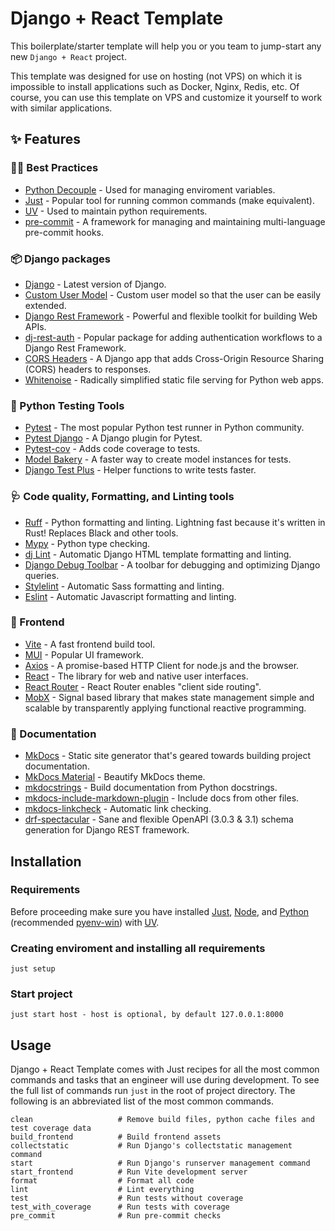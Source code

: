 # Django + React Template

This boilerplate/starter template will help you or you team to jump-start any new `Django + React` project.

This template was designed for use on hosting (not VPS) on which it is impossible to install applications such as Docker, Nginx, Redis, etc.
Of course, you can use this template on VPS and customize it yourself to work with similar applications.

## ✨ Features

### 🧑‍💻 Best Practices

- [Python Decouple](https://github.com/HBNetwork/python-decouple) - Used for managing enviroment variables.
- [Just](https://github.com/casey/just) - Popular tool for running common commands (make equivalent).
- [UV](https://github.com/astral-sh/uv) - Used to maintain python requirements.
- [pre-commit](https://pre-commit.com/) - A framework for managing and maintaining multi-language pre-commit hooks.

### 📦️ Django packages

- [Django](https://www.djangoproject.com/) - Latest version of Django.
- [Custom User Model](https://docs.djangoproject.com/en/5.0/topics/auth/customizing/#substituting-a-custom-user-model) - Custom user model so that the user can be easily extended.
- [Django Rest Framework](https://www.django-rest-framework.org/) - Powerful and flexible toolkit for building Web APIs.
- [dj-rest-auth](https://dj-rest-auth.readthedocs.io/) - Popular package for adding authentication workflows to a Django Rest Framework.
- [CORS Headers](https://github.com/adamchainz/django-cors-headers) - A Django app that adds Cross-Origin Resource Sharing (CORS) headers to responses.
- [Whitenoise](https://github.com/evansd/whitenoise) - Radically simplified static file serving for Python web apps.

### 🔧 Python Testing Tools

- [Pytest](https://docs.pytest.org/) - The most popular Python test runner in Python community.
- [Pytest Django](https://pytest-django.readthedocs.io/en/latest/index.html) - A Django plugin for Pytest.
- [Pytest-cov](https://pytest-cov.readthedocs.io/) - Adds code coverage to tests.
- [Model Bakery](https://github.com/model-bakers/model_bakery) - A faster way to create model instances for tests.
- [Django Test Plus](https://github.com/revsys/django-test-plus/) - Helper functions to write tests faster.

### 🩺 Code quality, Formatting, and Linting tools

- [Ruff](https://github.com/charliermarsh/ruff) - Python formatting and linting. Lightning fast because it's written in Rust! Replaces Black and other tools.
- [Mypy](http://mypy-lang.org/) - Python type checking.
- [dj Lint](https://djlint.com/) - Automatic Django HTML template formatting and linting.
- [Django Debug Toolbar](https://github.com/jazzband/django-debug-toolbar) - A toolbar for debugging and optimizing Django queries.
- [Stylelint](https://stylelint.io/) - Automatic Sass formatting and linting.
- [Eslint](https://eslint.org/) - Automatic Javascript formatting and linting.

### 💄 Frontend

- [Vite](https://vitejs.dev/) - A fast frontend build tool.
- [MUI](https://mui.com/material-ui/getting-started/) - Popular UI framework.
- [Axios](https://axios-http.com/docs/intro) - A promise-based HTTP Client for node.js and the browser.
- [React](https://react.dev/) - The library for web and native user interfaces.
- [React Router](https://reactrouter.com/) - React Router enables "client side routing".
- [MobX](https://mobx.js.org/) - Signal based library that makes state management simple and scalable by transparently applying functional reactive programming.

### 📝 Documentation

- [MkDocs](https://www.mkdocs.org/) - Static site generator that's geared towards building project documentation.
- [MkDocs Material](https://squidfunk.github.io/mkdocs-material/) - Beautify MkDocs theme.
- [mkdocstrings](https://mkdocstrings.github.io/) - Build documentation from Python docstrings.
- [mkdocs-include-markdown-plugin](https://github.com/mondeja/mkdocs-include-markdown-plugin) - Include docs from other files.
- [mkdocs-linkcheck](https://github.com/byrnereese/linkchecker-mkdocs) - Automatic link checking.
- [drf-spectacular](https://github.com/tfranzel/drf-spectacular) - Sane and flexible OpenAPI (3.0.3 & 3.1) schema generation for Django REST framework.

## Installation

### Requirements

Before proceeding make sure you have installed [Just](https://github.com/casey/just), [Node](https://nodejs.org/), and [Python](https://www.python.org/) (recommended [pyenv-win](https://github.com/pyenv-win/pyenv-win)) with [UV](https://github.com/astral-sh/uv).

### Creating enviroment and installing all requirements

```
just setup
```

### Start project

```
just start host - host is optional, by default 127.0.0.1:8000
```

## Usage

Django + React Template comes with Just recipes for all the most common commands and tasks that an engineer will use during development. To see the full list of commands run `just` in the root of project directory. The following is an abbreviated list of the most common commands.

```
clean                   # Remove build files, python cache files and test coverage data
build_frontend          # Build frontend assets
collectstatic           # Run Django's collectstatic management command
start                   # Run Django's runserver management command
start_frontend          # Run Vite development server
format                  # Format all code
lint                    # Lint everything
test                    # Run tests without coverage
test_with_coverage      # Run tests with coverage
pre_commit              # Run pre-commit checks
```
